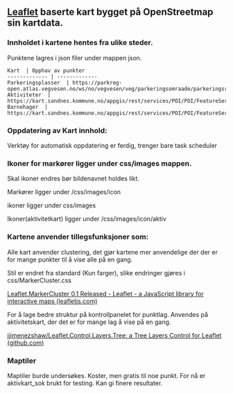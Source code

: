 ## [Leaflet](https://leafletjs.com/) baserte kart bygget på OpenStreetmap sin kartdata.

### Innholdet i kartene hentes fra ulike steder.

Punktene lagres i json filer under mappen json.

```
Kart  | Opphav av punkter
------------- | -------------
Parkeringsplasser  | https://parkreg-open.atlas.vegvesen.no/ws/no/vegvesen/veg/parkeringsomraade/parkeringsregisteret/v1/
Aktiviteter  | https://kart.sandnes.kommune.no/appgis/rest/services/POI/POI/FeatureServer/5/
Barnehager  | https://kart.sandnes.kommune.no/appgis/rest/services/POI/POI/FeatureServer/0/
```

### Oppdatering av Kart innhold:

Verktøy for automatisk oppdatering er ferdig, trenger bare task scheduler

### Ikoner for markører ligger under css/images mappen.

Skal ikoner endres bør bildenavnet holdes likt.

Markører ligger under /css/images/icon

ikoner ligger under css/images

Ikoner(aktivitetkart) ligger under /css/images/icon/aktiv

### Kartene anvender tillegsfunksjoner som:

Alle kart anvender clustering, det gjør kartene mer anvendelige der der er for mange punkter til å vise alle på en gang.

Stil er endret fra standard (Kun farger), slike endringer gjøres i css/MarkerCluster.css

[Leaflet.MarkerCluster 0.1 Released - Leaflet - a JavaScript library for interactive maps (leafletjs.com)](https://leafletjs.com/2012/08/20/guest-post-markerclusterer-0-1-released.html)

For å lage bedre struktur på kontrollpanelet for punktlag. Anvendes på aktivitetskart, der det er for mange lag å vise på en gang.

[jjimenezshaw/Leaflet.Control.Layers.Tree: a Tree Layers Control for Leaflet (github.com)](https://github.com/jjimenezshaw/Leaflet.Control.Layers.Tree)

### Maptiler

Maptiler burde undersøkes. Koster, men gratis til noe punkt.  For nå er aktivkart_sok brukt for testing. Kan gi finere resultater.
